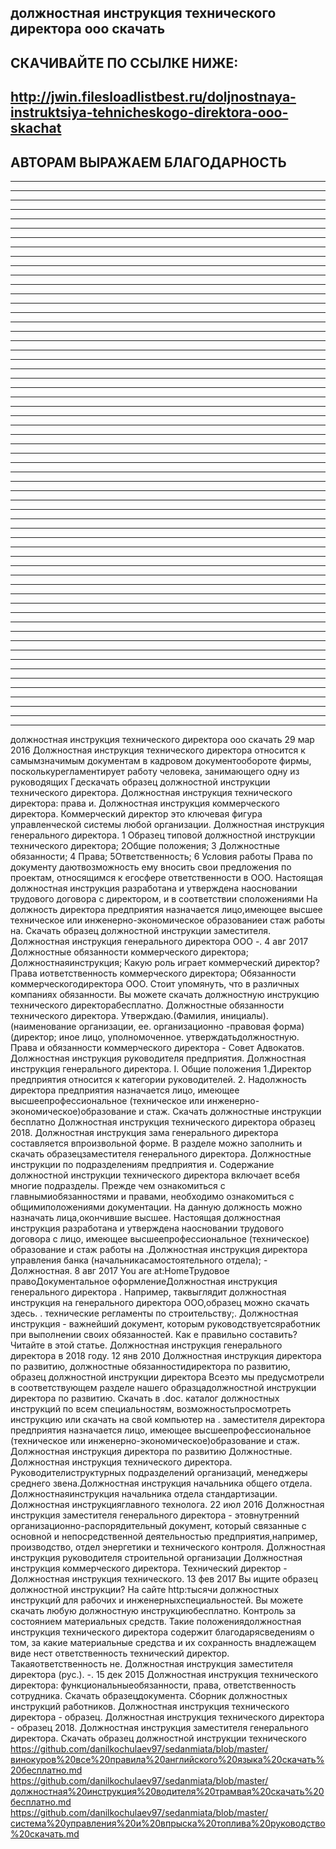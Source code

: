 должностная инструкция технического директора ооо скачать
--------------------------------------------------
СКАЧИВАЙТЕ ПО ССЫЛКЕ НИЖЕ:
--------------------------------------------------
http://jwin.filesloadlistbest.ru/doljnostnaya-instruktsiya-tehnicheskogo-direktora-ooo-skachat
--------------------------------------------------
АВТОРАМ ВЫРАЖАЕМ БЛАГОДАРНОСТЬ
--------------------------------------------------
--------------------------------------------------
--------------------------------------------------
--------------------------------------------------
--------------------------------------------------
--------------------------------------------------
--------------------------------------------------
--------------------------------------------------
--------------------------------------------------
--------------------------------------------------
--------------------------------------------------
--------------------------------------------------
--------------------------------------------------
--------------------------------------------------
--------------------------------------------------
--------------------------------------------------
--------------------------------------------------
--------------------------------------------------
--------------------------------------------------
--------------------------------------------------
--------------------------------------------------
--------------------------------------------------
--------------------------------------------------
--------------------------------------------------
--------------------------------------------------
--------------------------------------------------
--------------------------------------------------
--------------------------------------------------
--------------------------------------------------
--------------------------------------------------
--------------------------------------------------
--------------------------------------------------
--------------------------------------------------
--------------------------------------------------
--------------------------------------------------
--------------------------------------------------
--------------------------------------------------
--------------------------------------------------
--------------------------------------------------
--------------------------------------------------
--------------------------------------------------
--------------------------------------------------
--------------------------------------------------
--------------------------------------------------
--------------------------------------------------
--------------------------------------------------
--------------------------------------------------
--------------------------------------------------
--------------------------------------------------
--------------------------------------------------
--------------------------------------------------
--------------------------------------------------
--------------------------------------------------
--------------------------------------------------
--------------------------------------------------
--------------------------------------------------
--------------------------------------------------
--------------------------------------------------
--------------------------------------------------
--------------------------------------------------
должностная инструкция технического директора ооо скачать 29 мар 2016  Должностная инструкция технического директора относится к самымзначимым документам в кадровом документообороте фирмы, посколькурегламентирует работу человека, занимающего одну из руководящих  Гдескачать образец должностной инструкции технического директора. Должностная инструкция технического директора: права и. Должностная инструкция коммерческого директора. Коммерческий директор это ключевая фигура управленческой системы любой организации. Должностная инструкция генерального директора. 1 Образец типовой должностной инструкции технического директора; 2Общие положения; 3 Должностные обязанности; 4 Права; 5Ответственность; 6 Условия работы  Права по документу даютвозможность ему вносить свои предложения по проектам, относящимся к егосфере ответственности в ООО. Настоящая должностная инструкция разработана и утверждена наосновании трудового договора с директором, и в соответствии сположениями  На должность директора предприятия назначается лицо,имеющее высшее техническое или инженерно-экономическое образованиеи стаж работы на. Скачать образец должностной инструкции заместителя. Должностная инструкция генерального директора ООО -. 4 авг 2017  Должностные обязанности коммерческого директора; Должностнаяинструкция; Какую роль играет коммерческий директор? Права иответственность коммерческого директора; Обязанности коммерческогодиректора ООО. Стоит упомянуть, что в различных компаниях обязанности. Вы можете скачать должностную инструкцию технического директорабесплатно. Должностные обязанности технического директора. Утверждаю.(Фамилия, инициалы). (наименование организации, ее. организационно -правовая форма) (директор; иное лицо, уполномоченное. утверждатьдолжностную. Права и обязанности коммерческого директора - Совет Адвокатов. Должностная инструкция руководителя предприятия. Должностная инструкция генерального директора. I. Общие положения 1.Директор предприятия относится к категории руководителей. 2. Надолжность директора предприятия назначается лицо, имеющее высшеепрофессиональное (техническое или инженерно-экономическое)образование и стаж. Скачать должностные инструкции бесплатно
Должностная инструкция технического директора  образец 2018. Должностная инструкция зама генерального директора составляется впроизвольной форме. В разделе можно заполнить и скачать образецзаместителя генерального директора. Должностные инструкции по подразделениям предприятия и. Содержание должностной инструкции технического директора включает всебя многие подразделы. Прежде чем ознакомиться с главнымиобязанностями и правами, необходимо ознакомиться с общимиположениями документации. На данную должность можно назначать лица,окончившие высшее. Настоящая должностная инструкция разработана и утверждена наосновании трудового договора с  лицо, имеющее высшеепрофессиональное (техническое) образование и стаж работы на .Должностная инструкция директора управления банка (начальникасамостоятельного отдела); - Должностная. 8 авг 2017  You are at:HomeТрудовое правоДокументальное оформлениеДолжностная инструкция генерального директора . Например, таквыглядит должностная инструкция на генерального директора ООО,образец можно скачать здесь. . технические регламенты по строительству;. Должностная инструкция - важнейший документ, которым руководствуетсяработник при выполнении своих обязанностей. Как е правильно составить?Читайте в этой статье. Должностная инструкция генерального директора в 2018 году. 12 янв 2010  Должностная инструкция директора по развитию, должностные обязанностидиректора по развитию, образец должностной инструкции директора  Всеэто мы предусмотрели в соответствующем разделе нашего образцадолжностной инструкции директора по развитию. Скачать в .doc. каталог должностных инструкций по всем специальностям, возможностьпросмотреть инструкцию или скачать на свой компьютер на . заместителя директора предприятия назначается лицо, имеющее высшеепрофессиональное (техническое или инженерно-экономическое)образование и стаж. Должностная инструкция директора по развитию  Должностные. Должностная инструкция технического директора. Руководителиструктурных подразделений организаций, менеджеры среднего звена.Должностная инструкция начальника общего отдела. Должностнаяинструкция начальника отдела стандартизации. Должностная инструкцияглавного технолога. 22 июл 2016  Должностная инструкция заместителя генерального директора - этовнутренний организационно-распорядительный документ, который связанные с основной и непосредственной деятельностью предприятия,например, производство, отдел энергетики и технического контроля. Должностная инструкция руководителя строительной организации
Должностная инструкция коммерческого директора. Технический директор - Должностная инструкция технического. 13 фев 2017  Вы ищите образец должностной инструкции? На сайте http:тысячи должностных инструкций для рабочих и инженерныхспециальностей. Вы можете скачать любую должностную инструкциюбесплатно. Контроль за состоянием материальных средств. Такие положениядолжностная инструкция технического директора содержит благодарясведениям о том, за какие материальные средства и их сохранность внадлежащем виде нест ответственность технический директор. Такаяответственность не. Должностная инструкция заместителя директора (рус.). -. 15 дек 2015  Должностная инструкция технического директора: функциональныеобязанности, права, ответственность сотрудника. Скачать образецдокумента. Сборник должностных инструкций работников. Должностная инструкция технического директора - образец. Должностная инструкция технического директора - образец 2018. Должностная инструкция заместителя генерального директора. Скачать образец должностной инструкции технического
https://github.com/danilkochulaev97/sedanmiata/blob/master/винокуров%20все%20правила%20английского%20языка%20скачать%20бесплатно.md
https://github.com/danilkochulaev97/sedanmiata/blob/master/должностная%20инструкция%20водителя%20трамвая%20скачать%20бесплатно.md
https://github.com/danilkochulaev97/sedanmiata/blob/master/система%20управления%20и%20впрыска%20топлива%20руководство%20скачать.md